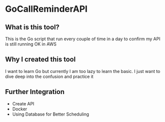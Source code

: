 # GoCallReminderAPI

## What is this tool?
This is the Go script that run every couple of time in a day to confirm my API is still running OK in AWS

## Why I created this tool
I want to learn Go but currently I am too lazy to learn the basic. I just want to dive deep into the confusion and practice it

## Further Integration
- Create API
- Docker
- Using Database for Better Scheduling